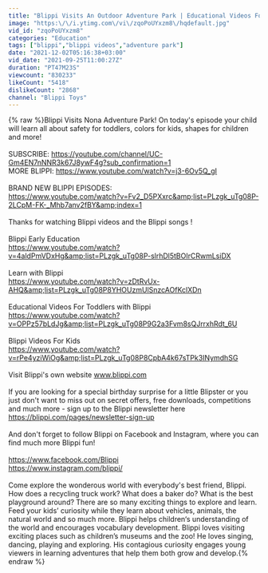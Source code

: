 ```yaml
---
title: "Blippi Visits An Outdoor Adventure Park | Educational Videos For Kids"
image: "https:\/\/i.ytimg.com\/vi\/zqoPoUYxzm8\/hqdefault.jpg"
vid_id: "zqoPoUYxzm8"
categories: "Education"
tags: ["blippi","blippi videos","adventure park"]
date: "2021-12-02T05:16:38+03:00"
vid_date: "2021-09-25T11:00:27Z"
duration: "PT47M23S"
viewcount: "830233"
likeCount: "5418"
dislikeCount: "2868"
channel: "Blippi Toys"
---
```

{% raw %}Blippi Visits Nona Adventure Park! On today's episode your child will learn all about safety for toddlers, colors for kids, shapes for children and more! <br /><br />SUBSCRIBE: <a rel="nofollow" target="blank" href="https://youtube.com/channel/UC-Gm4EN7nNNR3k67J8ywF4g?sub_confirmation=1">https://youtube.com/channel/UC-Gm4EN7nNNR3k67J8ywF4g?sub_confirmation=1</a><br />MORE BLIPPI: <a rel="nofollow" target="blank" href="https://www.youtube.com/watch?v=j3-6Ov5Q_gI">https://www.youtube.com/watch?v=j3-6Ov5Q_gI</a><br /><br />BRAND NEW BLIPPI EPISODES:<br /><a rel="nofollow" target="blank" href="https://www.youtube.com/watch?v=Fv2_D5PXxrc&amp;list=PLzgk_uTg08P-2LCpM-FK-_Mhb7anv2fBY&amp;index=1">https://www.youtube.com/watch?v=Fv2_D5PXxrc&amp;list=PLzgk_uTg08P-2LCpM-FK-_Mhb7anv2fBY&amp;index=1</a><br /><br />Thanks for watching Blippi videos and the Blippi songs !<br /><br />Blippi Early Education<br /><a rel="nofollow" target="blank" href="https://www.youtube.com/watch?v=4aldPmVDxHg&amp;list=PLzgk_uTg08P-slrhDl5tBOIrCRwmLsiDX">https://www.youtube.com/watch?v=4aldPmVDxHg&amp;list=PLzgk_uTg08P-slrhDl5tBOIrCRwmLsiDX</a><br /><br />Learn with Blippi <br /><a rel="nofollow" target="blank" href="https://www.youtube.com/watch?v=zDtRvUx-AHQ&amp;list=PLzgk_uTg08P8YHOUzmUlSnzcAOfKclXDn">https://www.youtube.com/watch?v=zDtRvUx-AHQ&amp;list=PLzgk_uTg08P8YHOUzmUlSnzcAOfKclXDn</a><br /><br />Educational Videos For Toddlers with Blippi <br /><a rel="nofollow" target="blank" href="https://www.youtube.com/watch?v=OPPz57bLdJg&amp;list=PLzgk_uTg08P9G2a3Fvm8sQJrrxhRdt_6U">https://www.youtube.com/watch?v=OPPz57bLdJg&amp;list=PLzgk_uTg08P9G2a3Fvm8sQJrrxhRdt_6U</a><br /><br />Blippi Videos For Kids<br /><a rel="nofollow" target="blank" href="https://www.youtube.com/watch?v=rPe4yziWiOg&amp;list=PLzgk_uTg08P8CpbA4k67sTPk3INymdhSG">https://www.youtube.com/watch?v=rPe4yziWiOg&amp;list=PLzgk_uTg08P8CpbA4k67sTPk3INymdhSG</a><br /><br />Visit Blippi's own website www.blippi.com<br /><br />If you are looking for a special birthday surprise for a little Blipster or you just don't want to miss out on secret offers, free downloads, competitions and much more - sign up to the Blippi newsletter here <a rel="nofollow" target="blank" href="https://blippi.com/pages/newsletter-sign-up">https://blippi.com/pages/newsletter-sign-up</a><br /><br />And don't forget to follow Blippi on Facebook and Instagram, where you can find much more Blippi fun!<br /><br /><a rel="nofollow" target="blank" href="https://www.facebook.com/Blippi">https://www.facebook.com/Blippi</a><br /><a rel="nofollow" target="blank" href="https://www.instagram.com/blippi/">https://www.instagram.com/blippi/</a><br /><br />Come explore the wonderous world with everybody's best friend, Blippi. How does a recycling truck work? What does a baker do? What is the best playground around? There are so many exciting things to explore and learn. Feed your kids’ curiosity while they learn about vehicles, animals, the natural world and so much more. Blippi helps children‘s understanding of the world and encourages vocabulary development. Blippi loves visiting exciting places such as children’s museums and the zoo! He loves singing, dancing, playing and exploring. His contagious curiosity engages young viewers in learning adventures that help them both grow and develop.{% endraw %}
